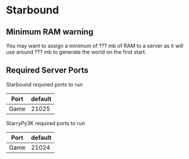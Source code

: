 # Starbound

## Minimum RAM warning

You may want to assign a minimum of ??? mb of RAM to a server as it will use around ??? mb to generate the world on the first start.

## Required Server Ports

Starbound required ports to run

| Port    | default |
|---------|---------|
| Game    | 21025   |

StarryPy3K required ports to run

| Port    | default |
|---------|---------|
| Game    | 21024   |
